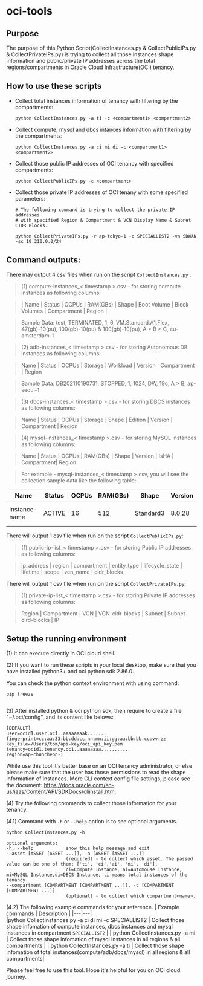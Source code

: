 # oci-tools

## Purpose
The purpose of this Python Script(CollectInstances.py & CollectPublicIPs.py & CollectPrivateIPs.py) is trying to collect all those instances shape information and public/private IP addresses across the total regions/compartments in Oracle Cloud Infrastructure(OCI) tenancy.


## How to use these scripts

- Collect total instances information of tenancy with filtering by the compartments:

	```python CollectInstances.py -a ti -c <compartment1> <compartment2>```

- Collect compute, mysql and dbcs intances information with filtering by the compartments:

	```python CollectInstances.py -a ci mi di -c <compartment1> <compartment2>```

- Collect those public IP addresses of OCI tenancy with specified compartments:

	```python CollectPublicIPs.py -c <compartment>```

- Collect those private IP addresses of OCI tenany with some specified parameters:
	```
	# The following command is trying to collect the private IP addresses 
	# with specified Region & Compartment & VCN Display Name & Subnet CIDR Blocks.

	python CollectPrivateIPs.py -r ap-tokyo-1 -c SPECIALLIST2 -vn SDWAN -sc 10.210.0.0/24

	```


## Command outputs: 
There may output 4 csv files when run on the script `CollectInstances.py` :
> (1) compute-instances_< timestamp >.csv - for storing compute instances as following columns: 

> | Name | Status | OCPUs | RAM(GBs) | Shape | Boot Volume | Block Volumes | Compartment | Region |

> Sample Data:
	test, TERMINATED, 1, 6, VM.Standard.A1.Flex, 47(gb)-10(pu), 100(gb)-10(pu) & 100(gb)-10(pu), A > B > C, eu-amsterdam-1

> (2) adb-instances_< timestamp >.csv - for storing Autonomous DB instances as following columns: 

> Name | Status | OCPUs | Storage | Workload | Version | Compartment | Region

> Sample Data:
    DB202110190731, STOPPED, 1, 1024, DW, 19c, A > B, ap-seoul-1

> (3) dbcs-instances_< timestamp >.csv - for storing DBCS instances as following columns: 

> Name | Status | OCPUs | Storage | Shape | Edition | Version | Compartment | Region

> (4) mysql-instances_< timestamp >.csv - for storing MySQL instances  as following columns:

> Name | Status | OCPUs | RAM(GBs) | Shape | Version | IsHA | Compartment| Region

> For example - mysql-instances_< timestamp >.csv, you will see the collection sample data like the following table:

| Name | Status | OCPUs | RAM(GBs) | Shape | Version | IsHA | Compartment| Region |
|---|---|---|---|---|---|---|---|---|
| instance-name | ACTIVE | 16 | 512 | Standard3 | 8.0.28 | FALSE | root > A > C | us-ashburn-1 |


There will output 1 csv file when run on the script `CollectPublicIPs.py`:

> (1) public-ip-list_< timestamp >.csv - for storing Public IP addresses as following columns: 

> ip_address | region | compartment | entity_type | lifecycle_state | lifetime | scope | vcn_name | cidr_blocks

There will output 1 csv file when run on the script `CollectPrivateIPs.py`:

> (1) private-ip-list_< timestamp >.csv - for storing Private IP addresses as following columns: 

 > Region | Compartment | VCN | VCN-cidr-blocks | Subnet | Subnet-cird-blocks | IP


## Setup the running environment
(1) It can execute directly in OCI cloud shell.

(2) If you want to run these scripts in your local desktop, make sure that you have installed python3+ and oci python sdk 2.86.0.

You can check the python context environment with using command:

```
pip freeze
	
```


(3) After installed python & oci python sdk, then require to create a file "~/.oci/config", and its content like belows:
```
[DEFAULT]
user=ocid1.user.oc1..aaaaaaaak.......
fingerprint=cc:aa:33:bb:dd:cc:nn:mm:ii:gg:aa:bb:bb:cc:vv:zz
key_file=/Users/tom/api-key/oci_api_key.pem
tenancy=ocid1.tenancy.oc1..aaaaaaaa..........
region=ap-chuncheon-1
```

While use this tool it's better base on an OCI tenancy administrator, or else please make sure that the user has those permissions to read the shape information of instances. More CLI context config file settings, please see the document: https://docs.oracle.com/en-us/iaas/Content/API/SDKDocs/cliinstall.htm.


(4) Try the following commands to collect those information for your tenancy.

(4.1) Command with `-h` or `--help` option is to see optional arguments.
  ```
  python CollectInstances.py -h
  
  optional arguments:
  -h, --help            show this help message and exit
  --asset [ASSET [ASSET ...]], -a [ASSET [ASSET ...]]
                        (required) - to collect which asset. The passed value can be one of them: ['ti', 'ci','ai', 'mi', 'di']. 
                        ci=Compute Instance, ai=Automouse Instance, mi=MySQL Instance,di=DBCS Instance, ti means total instances of the tenancy.
  --compartment [COMPARTMENT [COMPARTMENT ...]], -c [COMPARTMENT [COMPARTMENT ...]]
                        (optional) - to collect which compartment<name>.
  ```

(4.2) The following example commands for your reference.
| Example commands | Description |
|---|---|  
|python CollectInstances.py -a ci di mi -c SPECIALLIST2 | Collect those shape infomation of compute instances, dbcs instances and mysql instances in compartment `SPECIALLIST2` |
| python CollectInstances.py -a mi | Collect those shape infomation of mysql instances in all regions & all compartments |
| python CollectInstances.py -a ti | Collect those shape infomation of total instances(compute/adb/dbcs/mysql) in all regions & all compartments|


Please feel free to use this tool. Hope it's helpful for you on OCI cloud journey.
